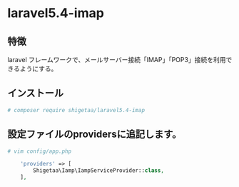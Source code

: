 # laravel5.4-imap

## 特徴
laravel フレームワークで、メールサーバー接続「IMAP」「POP3」接続を利用できるようにする。

## インストール
``` bash
# composer require shigetaa/laravel5.4-imap
```

## 設定ファイルのprovidersに追記します。 
``` bash
# vim config/app.php
```
``` php
    'providers' => [
        Shigetaa\Iamp\IampServiceProvider::class,
    ],
```

